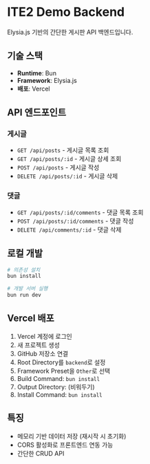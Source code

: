 # ITE2 Demo Backend

Elysia.js 기반의 간단한 게시판 API 백엔드입니다.

## 기술 스택

- **Runtime**: Bun
- **Framework**: Elysia.js
- **배포**: Vercel

## API 엔드포인트

### 게시글
- `GET /api/posts` - 게시글 목록 조회
- `GET /api/posts/:id` - 게시글 상세 조회
- `POST /api/posts` - 게시글 작성
- `DELETE /api/posts/:id` - 게시글 삭제

### 댓글
- `GET /api/posts/:id/comments` - 댓글 목록 조회
- `POST /api/posts/:id/comments` - 댓글 작성
- `DELETE /api/comments/:id` - 댓글 삭제

## 로컬 개발

```bash
# 의존성 설치
bun install

# 개발 서버 실행
bun run dev
```

## Vercel 배포

1. Vercel 계정에 로그인
2. 새 프로젝트 생성
3. GitHub 저장소 연결
4. Root Directory를 `backend`로 설정
5. Framework Preset을 `Other`로 선택
6. Build Command: `bun install`
7. Output Directory: (비워두기)
8. Install Command: `bun install`

## 특징

- 메모리 기반 데이터 저장 (재시작 시 초기화)
- CORS 활성화로 프론트엔드 연동 가능
- 간단한 CRUD API



